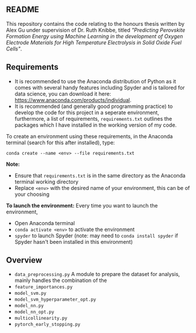## README
This repository contains the code relating to the honours thesis written by Alex Gu under supervision of Dr. Ruth Knibbe, titled *"Predicting Perovskite Formation Energy using Machine Learning in the development of Oxygen Electrode Materials for High Temperature Electrolysis in Solid Oxide Fuel Cells"*.

## Requirements

* It is recommended to use the Anaconda distribution of Python as it comes with several handy features including Spyder and is tailored for data science, you can download it here: https://www.anaconda.com/products/individual.
* It is recommended (and generally good programming practice) to develop the code for this project in a seperate environment, furthermore, a list of requirements, `requirements.txt` outlines the packages which I have installed in the working version of my code.
 
To create an environment using these requirements, in the Anaconda terminal (search for this after installed), type:

`conda create --name <env> --file requirements.txt`

**Note:**

* Ensure that `requirements.txt` is in the same directory as the Anaconda terminal working directory
* Replace `<env>` with the desired name of your environment, this can be of your choosing

**To launch the environment:** Every time you want to launch the environment,

* Open Anaconda terminal
* `conda activate <env>` to activate the environment
* `spyder` to launch Spyder (note: may need to `conda install spyder` if Spyder hasn't been installed in this environment)


## Overview

* `data_preprocessing.py` A module to prepare the dataset for analysis, mainly handles the combination of the 
* `feature_importances.py`
* `model_svm.py`
* `model_svm_hyperparameter_opt.py`
* `model_nn.py`
* `model_nn_opt.py`
* `multicollinearity.py`
* `pytorch_early_stopping.py`


